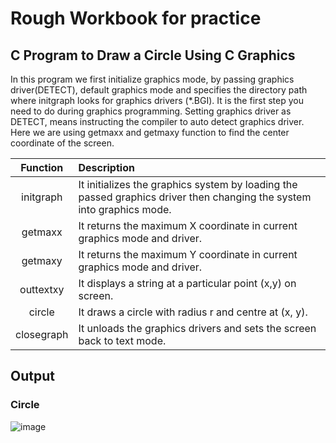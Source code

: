 # Rough Workbook for practice

## C Program to Draw a Circle Using C Graphics

In this program we first initialize graphics mode, by passing graphics driver(DETECT), default graphics mode and specifies the directory path where initgraph looks for graphics drivers (*.BGI). It is the first step you need to do during graphics programming. Setting graphics driver as DETECT, means instructing the compiler to auto detect graphics driver. Here we are using getmaxx and getmaxy function to find the center coordinate of the screen.

| **Function** | **Description**                                                                                                       |
|:------------:|:-----------------------------------------------------------------------------------------------------------------------|
| initgraph    | It initializes the graphics system by loading the passed graphics driver then changing the system into graphics mode.  |
| getmaxx      | It returns the maximum X coordinate in current graphics mode and driver.                                               |
| getmaxy      | It returns the maximum Y coordinate in current graphics mode and driver.                                               |
| outtextxy    | It displays a string at a particular point (x,y) on screen.                                                            |
| circle       | It draws a circle with radius r and centre at (x, y).                                                                  |
| closegraph   | It unloads the graphics drivers and sets the screen back to text mode.                                                 |


## Output

### Circle

![image](https://user-images.githubusercontent.com/46064269/235942456-a9c7a040-e112-42e7-8658-d6a541d1247b.png)
